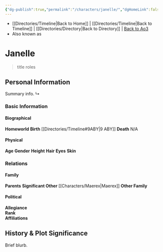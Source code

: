 ```yaml
---
{"dg-publish":true,"permalink":"/characters/janelle/","dgHomeLink":false}
---
```


- [[Directories/Timeline\|Back to Home]] | [[Directories/Timeline\|Back to Timeline]] | [[Directories/Directory\|Back to Directory]] | [Back to Ao3](https://archiveofourown.org/works/19334440/chapters/45992584)
- Also known as

# Janelle
>title roles

## Personal Information
Summary info.
↳

### Basic Information

#### Biographical
**Homeworld** 
**Birth** [[Directories/Timeline#9ABY\|9 ABY]]
**Death** N/A

#### Physical
**Age** 
**Gender** 
**Height** 
**Hair** 
**Eyes** 
**Skin** 

### Relations

#### Family
**Parents** 
**Significant Other** [[Characters/Maerex\|Maerex]]
**Other Family**

#### Political
**Allegiance**  
**Rank**  
**Affiliations**  

## History & Plot Significance
Brief blurb.